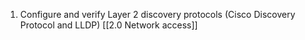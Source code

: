 1. Configure and verify Layer 2 discovery protocols (Cisco Discovery Protocol and LLDP) [[2.0 Network access]]